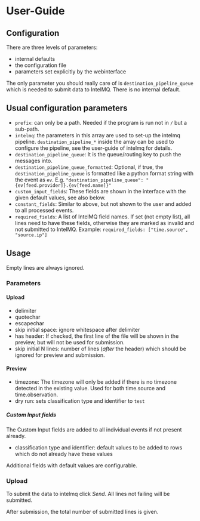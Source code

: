 User-Guide
==========

Configuration
-------------

There are three levels of parameters:
 * internal defaults
 * the configuration file
 * parameters set explicitly by the webinterface

The only parameter you should really care of is `destination_pipeline_queue` which is
needed to submit data to IntelMQ. There is no internal default.

## Usual configuration parameters

* `prefix`: can only be a path.
  Needed if the program is run not in `/` but a sub-path.
* `intelmq`: the parameters in this array are used to set-up the intelmq pipeline. `destination_pipeline_*` inside the array can be used to configure the pipeline, see the user-guide of intelmq for details.
* `destination_pipeline_queue`: It is the queue/routing key to push the messages into.
* `destination_pipeline_queue_formatted`: Optional, if true, the `destination_pipeline_queue` is formatted like a python format string with the event as `ev`. E.g. `"destination_pipeline_queue": "{ev[feed.provider]}.{ev[feed.name]}"`
* `custom_input_fields`: These fields are shown in the interface with the given default values, see also below.
* `constant_fields`: Similar to above, but not shown to the user and added to all processed events.
* `required_fields`: A list of IntelMQ field names. If set (not empty list), all lines need to have these fields, otherwise they are marked as invalid and not submitted to IntelMQ. Example: `required_fields: ["time.source", "source.ip"]`

Usage
-----

Empty lines are always ignored.

### Parameters

#### Upload

* delimiter
* quotechar
* escapechar
* skip initial space: ignore whitespace after delimiter
* has header: If checked, the first line of the file will be shown in the preview, but will not be used for submission.
* skip initial N lines: number of lines (*after* the header) which should be ignored for preview and submission.

#### Preview

* timezone: The timezone will only be added if there is no timezone detected in the existing value. Used for both time.source and time.observation.
* dry run: sets classification type and identifier to `test`

##### Custom Input fields
The Custom Input fields are added to all individual events if not present already.

* classification type and identifier: default values to be added to rows which do not already have these values

Additional fields with default values are configurable.

### Upload

To submit the data to intelmq click *Send*. All lines not failing will be submitted.

After submission, the total number of submitted lines is given.
